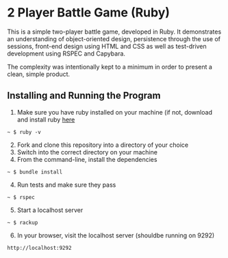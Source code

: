 # 2 Player Battle Game (Ruby)

This is a simple two-player battle game, developed in Ruby. It demonstrates an understanding of object-oriented design, persistence through the use of sessions, front-end design using HTML and CSS as well as test-driven development using RSPEC and Capybara.

The complexity was intentionally kept to a minimum in order to present a clean, simple product.

## Installing and Running the Program

1. Make sure you have ruby installed on your machine (if not, download and install ruby [here](https://www.ruby-lang.org/en/downloads/)

`~ $ ruby -v`

2. Fork and clone this repository into a directory of your choice
2. Switch into the correct directory on your machine
3. From the command-line, install the dependencies

`~ $ bundle install`

4. Run tests and make sure they pass

`~ $ rspec`

5. Start a localhost server

`~ $ rackup`

6. In your browser, visit the localhost server (shouldbe running on 9292)

`http://localhost:9292`


